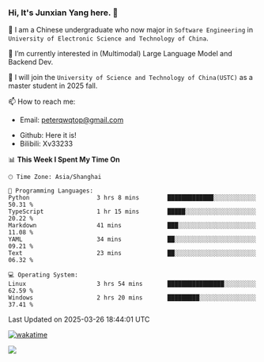 ### Hi, It's Junxian Yang here. 👋

<!--
**Uestc-Young/Uestc-Young** is a ✨ _special_ ✨ repository because its `README.md` (this file) appears on your GitHub profile.

Here are some ideas to get you started:

- 🔭 I’m currently working on ...
- 🌱 I’m currently learning ...
- 👯 I’m looking to collaborate on ...
- 🤔 I’m looking for help with ...
- 💬 Ask me about ...
- 📫 How to reach me: ...
- 😄 Pronouns: ...
- ⚡ Fun fact: ...
-->
🎉 I am a Chinese undergraduate who now major in `Software Engineering` in `University of Electronic Science and Technology of China`.  
  
🌱 I’m currently interested in (Multimodal) Large Language Model and Backend Dev.  

🔭 I will join the `University of Science and Technology of China(USTC)` as a master student in 2025 fall.
  
📫 How to reach me: 
   - Email: peterqwqtop@gmail.com
<!--   - Academic Page: [junxianyanguestc.github.io](https://junxianyanguestc.github.io/)-->
   - Github: Here it is!
   - Bilibili: Xv33233
     
<!--START_SECTION:waka-->
📊 **This Week I Spent My Time On** 

```text
🕑︎ Time Zone: Asia/Shanghai

💬 Programming Languages: 
Python                   3 hrs 8 mins        █████████████░░░░░░░░░░░░   50.31 % 
TypeScript               1 hr 15 mins        █████░░░░░░░░░░░░░░░░░░░░   20.22 % 
Markdown                 41 mins             ███░░░░░░░░░░░░░░░░░░░░░░   11.08 % 
YAML                     34 mins             ██░░░░░░░░░░░░░░░░░░░░░░░   09.21 % 
Text                     23 mins             ██░░░░░░░░░░░░░░░░░░░░░░░   06.32 % 

💻 Operating System: 
Linux                    3 hrs 54 mins       ████████████████░░░░░░░░░   62.59 % 
Windows                  2 hrs 20 mins       █████████░░░░░░░░░░░░░░░░   37.41 % 
```


 Last Updated on 2025-03-26 18:44:01 UTC
<!--END_SECTION:waka-->
[![wakatime](https://wakatime.com/badge/user/018ec14b-e820-4cd0-9355-392b716a8277.svg)](https://wakatime.com/@018ec14b-e820-4cd0-9355-392b716a8277)

![](https://visitor-badge.glitch.me/badge?page_id=Uestc-Young.readme)
